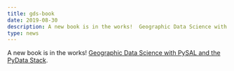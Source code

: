 ```yaml
---
title: gds-book
date: 2019-08-30
description: A new book is in the works!  Geographic Data Science with PySAL and the PyData Stack.
type: news
---
```


A new book is in the works! <a href="https://twitter.com/darribas/status/1167038806488432640"> Geographic Data Science with PySAL and the PyData Stack</a>.